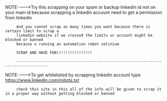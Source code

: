 NOTE---->Try this scrapping on your spam or backup linkedin id not on your main id
         because scrapping a linkedin account need to get a permission from linkedin
         
         And you cannot scrap as many times you want because there is certain limit to scrap a
         linkedin website if we crossed the limits ur account might be blocked or banned
         because u running an automation robot selinium 

         SCRAP AND HAVE FUN!!!!!!!!!!!!!!!!

         ------------------------------------------------------------------------------------
NOTE---->To get whitelisted by scrapping linkedin account type
         https://www.linkedin.com/robots.txt

         check this site in this all of the info will be given to scrap it in a proper way without getting blocked or banned


         